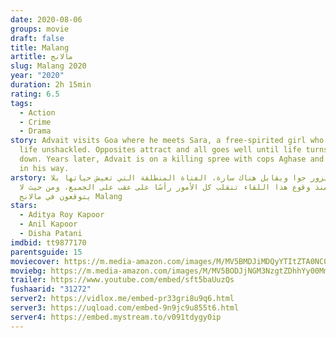 ```yaml
---
date: 2020-08-06
groups: movie
draft: false
title: Malang
artitle: مالانج
slug: Malang 2020
year: "2020"
duration: 2h 15min
rating: 6.5
tags:
  - Action
  - Crime
  - Drama
story: Advait visits Goa where he meets Sara, a free-spirited girl who lives
  life unshackled. Opposites attract and all goes well until life turns upside
  down. Years later, Advait is on a killing spree with cops Aghase and Michael
  in his way.
arstory: آدفيات يزور جوا ويقابل هناك سارة، الفتاة المنطلقة التي تعيش حياتها بلا
  قيود، ومنذ وقوع هذا اللقاء تنقلب كل اﻷمور رأسًا على عقب على الجميع، ومن حيث لا
  يتوقعون في مالانج Malang
stars:
  - Aditya Roy Kapoor
  - Anil Kapoor
  - Disha Patani
imdbid: tt9877170
parentsguide: 15
moviecover: https://m.media-amazon.com/images/M/MV5BMDJiMDQyYTItZTA0NC00NmVlLTg3NGItMjQwOWI2ZjY0MmE5XkEyXkFqcGdeQXVyOTAzMTc2MjA@._V1_SY1000_SX750_AL_.jpg
moviebg: https://m.media-amazon.com/images/M/MV5BODJjNGM3NzgtZDhhYy00MmM0LWIxNzctY2RiM2Q2MWJjZjk5XkEyXkFqcGdeQXVyMTE4MDg3NTIz._V1_.jpg
trailer: https://www.youtube.com/embed/sft5baUuzQs
fushaarid: "31272"
server2: https://vidlox.me/embed-pr33gri8u9q6.html
server3: https://uqload.com/embed-9n9jc9u855t6.html
server4: https://embed.mystream.to/v091tdygy0ip
---
```

